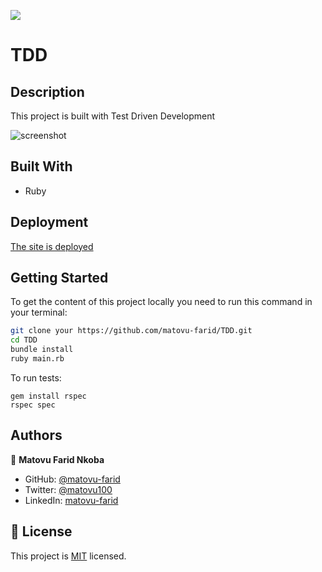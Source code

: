![](https://img.shields.io/badge/Microverse-blueviolet)

# TDD


## Description

This project is built with Test Driven Development


![screenshot](./screenshot.PNG)

## Built With

- Ruby

## Deployment
[The site is deployed](https://frosty-beaver-391916.netlify.app)

## Getting Started

To get the content of this project locally you need to run this command in your terminal:
``` bash
git clone your https://github.com/matovu-farid/TDD.git
cd TDD
bundle install
ruby main.rb
```

To run tests:
```
gem install rspec
rspec spec
```

## Authors

👤 **Matovu Farid Nkoba**

- GitHub: [@matovu-farid](https://github.com/matovu-farid)
- Twitter: [@matovu100](https://twitter.com/matovu100)
- LinkedIn: [matovu-farid](https://www.linkedin.com/in/matovu-farid-48b80257)


## 📝 License

This project is [MIT](./MIT.md) licensed.
